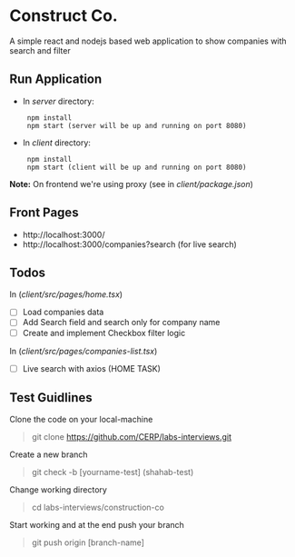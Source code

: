 # Construct Co.

A simple react and nodejs based web application to show companies with search and filter

## Run Application

- In *server* directory:

   ```
    npm install
    npm start (server will be up and running on port 8080)
   ```

- In *client* directory:

   ```
    npm install
    npm start (client will be up and running on port 8080)
   ```

**Note:** On frontend we're using proxy (see in *client/package.json*)

## Front Pages

- http://localhost:3000/
- http://localhost:3000/companies?search (for live search)

## Todos

In (*client/src/pages/home.tsx*)

- [ ] Load companies data 
- [ ] Add Search field and search only for company name
- [ ] Create and implement Checkbox filter logic

In (*client/src/pages/companies-list.tsx*)

- [ ] Live search with axios (HOME TASK)

## Test Guidlines

Clone the code on your local-machine

> git clone https://github.com/CERP/labs-interviews.git

Create a new branch

> git check -b [yourname-test] (shahab-test)

Change working directory

> cd labs-interviews/construction-co

Start working and at the end push your branch

> git push origin [branch-name]

